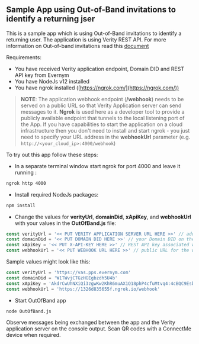 ## Sample App using Out-of-Band invitations to identify a returning jser

This is a sample app which is using Out-of-Band invitations to identify a returning user.
The application is using Verity REST API.
For more information on Out-of-band invitations read this [document](../../../docs/howto/Using-Out-of-Band-to-identify-returning-user.md)

Requirements:
- You have received Verity application endpoint, Domain DID and REST API key from Evernym
- You have NodeJs v12 installed
- You have ngrok installed ([https://ngrok.com/](https://ngrok.com/))

> **NOTE**: The application webhook endpoint (**/webhook**) needs to be served on a public URL so that Verity Application server can send messages to it. **Ngrok** is used here as a developer tool to provide a publicly available endpoint that tunnels to the local listening port of the App. If you have capabilities to start the application on a cloud infrastructure then you don't need to install and start ngrok - you just need to specify your URL address in the **webhookUrl** parameter (e.g. `http://<your_cloud_ip>:4000/webhook`)

To try out this app follow these steps:
- In a separate terminal window start ngrok for port 4000 and leave it running :
```sh
ngrok http 4000
```
- Install required NodeJs packages:
```sh
npm install
```
- Change the values for **verityUrl**, **domainDid**, **xApiKey**, and **webhookUrl** with your values in the **OutOfBand.js** file:
```javascript
const verityUrl = '<< PUT VERITY APPLICATION SERVER URL HERE >>' // address of Verity Application Server
const domainDid = '<< PUT DOMAIN DID HERE >>' // your Domain DID on the multi-tenant Verity Application Server
const xApiKey = '<< PUT X-API-KEY HERE >>' // REST API key associated with your Domain DID
const webhookUrl = '<< PUT WEBHOOK URL HERE >>' // public URL for the webhook endpoint
```
Sample values might look like this:
```javascript
const verityUrl = 'https://vas.pps.evernym.com'
const domainDid = 'W1TWvjCTGzHGEgbzdh5U4b'
const xApiKey = 'AkdrCwUhNXiQi3zgwKw2KhR6muAX1Q18phP4cfuMtvq4:4cBQC9EsbMa9T96KA4noZwLJQuVcd6KBwaqFhRqZQKFWT45VEm3jbPCm8S6bqhwh3UKEKAPkHeLz9Gb1d1YE1dWv'
const webhookUrl = 'https://1326d835655f.ngrok.io/webhook'
```
- Start OutOfBand app
```sh
node OutOfBand.js
```
Observe messages being exchanged between the app and the Verity application server on the console output. Scan QR codes with a ConnectMe device when required.
